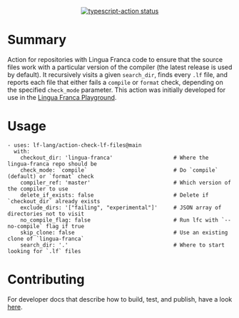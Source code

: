 <p align="center">
  <a href="https://github.com/actions/typescript-action/actions"><img alt="typescript-action status" src="https://github.com/actions/typescript-action/workflows/build-test/badge.svg"></a>
</p>

# Summary
Action for repositories with Lingua Franca code to ensure that the source files work with a particular version of the compiler (the latest release is used by default).
It recursively visits a given `search_dir`, finds every `.lf` file, and reports each file that either fails a `compile` or `format` check, depending on the specified `check_mode` parameter.
This action was initially developed for use in the [Lingua Franca Playground](https://github.com/lf-lang/playground-lingua-franca).

# Usage

```
- uses: lf-lang/action-check-lf-files@main
  with:
    checkout_dir: 'lingua-franca'                   # Where the lingua-franca repo should be
    check_mode: `compile`                           # Do `compile` (default) or `format` check
    compiler_ref: 'master'                          # Which version of the compiler to use
    delete_if_exists: false                         # Delete if `checkout_dir` already exists
    exclude_dirs: '["failing", "experimental"]'     # JSON array of directories not to visit
    no_compile_flag: false                          # Run lfc with `--no-compile` flag if true
    skip_clone: false                               # Use an existing clone of `lingua-franca`
    search_dir: '.'                                 # Where to start looking for `.lf` files
```
# Contributing

For developer docs that describe how to build, test, and publish, have a look [here](CONTRIBUTING.md).

